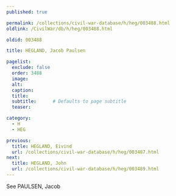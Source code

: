 ```yaml
---
published: true

permalink: /collections/civil-war-database/h/heg/003488.html
oldlink: /CivilWar/db/h/heg/003488.html

oldid: 003488

title: HEGLAND, Jacob Paulsen

pagelist:
  exclude: false
  order: 3488
  image: 
  alt:
  caption:
  title:
  subtitle:      # Defaults to page subtitle
  teaser:

category: 
  - H 
  - HEG

previous:
  title: HEGLAND, Eivind
  url: /collections/civil-war-database/h/heg/003487.html  
next:
  title: HEGLAND, John
  url: /collections/civil-war-database/h/heg/003489.html   
---
```

See PAULSEN, Jacob